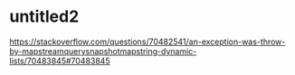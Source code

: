 # untitled2

https://stackoverflow.com/questions/70482541/an-exception-was-throw-by-mapstreamquerysnapshotmapstring-dynamic-lists/70483845#70483845